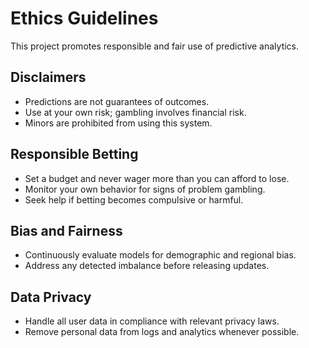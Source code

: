 # Ethics Guidelines

This project promotes responsible and fair use of predictive analytics.

## Disclaimers
- Predictions are not guarantees of outcomes.
- Use at your own risk; gambling involves financial risk.
- Minors are prohibited from using this system.

## Responsible Betting
- Set a budget and never wager more than you can afford to lose.
- Monitor your own behavior for signs of problem gambling.
- Seek help if betting becomes compulsive or harmful.

## Bias and Fairness
- Continuously evaluate models for demographic and regional bias.
- Address any detected imbalance before releasing updates.

## Data Privacy
- Handle all user data in compliance with relevant privacy laws.
- Remove personal data from logs and analytics whenever possible.

